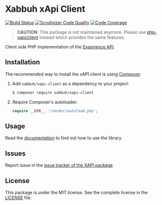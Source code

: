 Xabbuh xApi Client
==================

[![Build Status](https://travis-ci.org/php-xapi/xapi-client.svg?branch=master)](https://travis-ci.org/php-xapi/xapi-client)
[![Scrutinizer Code Quality](https://scrutinizer-ci.com/g/php-xapi/xapi-client/badges/quality-score.png?b=master)](https://scrutinizer-ci.com/g/php-xapi/xapi-client/?branch=master)
[![Code Coverage](https://scrutinizer-ci.com/g/php-xapi/xapi-client/badges/coverage.png?b=master)](https://scrutinizer-ci.com/g/php-xapi/xapi-client/?branch=master)

> **CAUTION**: This package is not maintained anymore. Please use [php-xapi/client](https://github.com/php-xapi/client) instead which provides the same features.

Client side PHP implementation of the
[Experience API](https://github.com/adlnet/xAPI-Spec/blob/master/xAPI.md).

Installation
------------

The recommended way to install the xAPI client is using
[Composer](http://getcomposer.org/):

1. Add ``xabbuh/xapi-client`` as a dependency to your project:

    ```bash
    $ composer require xabbuh/xapi-client
    ```

1. Require Composer's autoloader:

   ``` php
   require __DIR__.'/vendor/autoload.php';
   ```

Usage
-----

Read the [documentation](doc/index.md) to find out how to use the library.

Issues
------

Report issue in the [issue tracker of the XAPI package](https://github.com/php-xapi/xapi/issues).

License
-------

This package is under the MIT license. See the complete license in the
[LICENSE](LICENSE) file.
